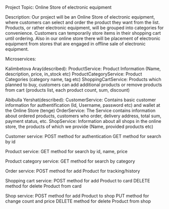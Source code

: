 Project Topic: Online Store of electronic equipment

Description: Our project will be an Online Store of electronic equipment, where customers can select and order the product they want from the list. Products, or rather electronic equipment, will be grouped into categories for convenience. Customers can temporarily store items in their shopping cart until ordering. Also in our online store there will be placement of electronic equipment from stores that are engaged in offline sale of electronic equipment.

Microservices:

Kalimbetova Aray(described):
ProductService:
  Product Information (Name, description, price, in_stock etc)
ProductCategoryService: 
  Product Categories (category name, tag etc)
ShoppingCartService: 
  Products which planned to buy, customers can add additional products or remove products from cart (products list, each product count, sum, discount)

Abibulla Yershat(described):
CustomerService: 
  Contains basic customer information for authentification (Id, Username, password etc) and wallet at the Online Store (tenge)
OrderService: 
  The Service contains information about ordered products, customers who order, delivery address, total sum, payment status, etc.
ShopService: 
  Information about all shops in the online store, the products of which we provide (Name, provided products etc)


Customer service: 
POST method for authentication
GET method for search by id

Product service: 
GET method for search by id, name, price

Product category service: 
GET method for search by category

Order service: 
POST method for add Product for tracking/history

Shopping cart service:
POST method for add Product to card
DELETE method for delete Product from card

Shop service:
POST method for add Product to shop
PUT method for change count and price
DELETE method for delete Product from shop
